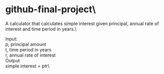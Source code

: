 # github-final-project\
A calculator that calculates simple interest given principal, annual rate of interest and time period in years.\

Input:\
   p, principal amount\
   t, time period in years\
   r, annual rate of interest\
Output\
   simple interest = p*t*r\
